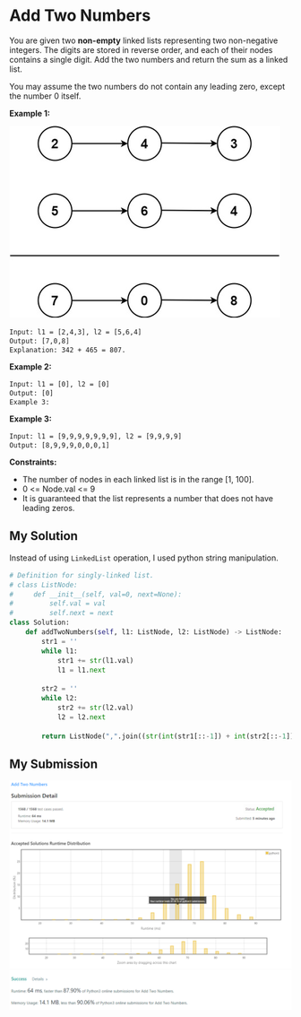 # Add Two Numbers

You are given two **non-empty** linked lists representing two non-negative integers. The digits are stored in reverse order, and each of their nodes contains a single digit. Add the two numbers and return the sum as a linked list.

You may assume the two numbers do not contain any leading zero, except the number 0 itself.


**Example 1:**

![addtwonumer](addtwonumber1.jpg)

```
Input: l1 = [2,4,3], l2 = [5,6,4]
Output: [7,0,8]
Explanation: 342 + 465 = 807.
```


**Example 2:**
```
Input: l1 = [0], l2 = [0]
Output: [0]
Example 3:
```

**Example 3:**
```
Input: l1 = [9,9,9,9,9,9,9], l2 = [9,9,9,9]
Output: [8,9,9,9,0,0,0,1]
```

**Constraints:**

* The number of nodes in each linked list is in the range [1, 100].
* 0 <= Node.val <= 9
* It is guaranteed that the list represents a number that does not have leading zeros.

## My Solution 
Instead of using `LinkedList` operation, I used python string manipulation. 

```python
# Definition for singly-linked list.
# class ListNode:
#     def __init__(self, val=0, next=None):
#         self.val = val
#         self.next = next
class Solution:
    def addTwoNumbers(self, l1: ListNode, l2: ListNode) -> ListNode:
        str1 = ''
        while l1:
            str1 += str(l1.val)
            l1 = l1.next
            
        str2 = ''
        while l2:
            str2 += str(l2.val)
            l2 = l2.next
        
        return ListNode(",".join((str(int(str1[::-1]) + int(str2[::-1]) )[::-1])))
```

## My Submission 

![mysub2](mysub2.png)
![mysub1](mysub1.png)